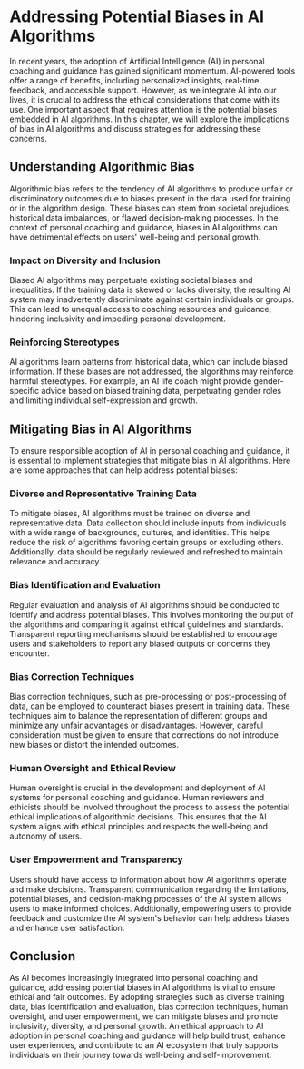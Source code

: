 # Addressing Potential Biases in AI Algorithms

In recent years, the adoption of Artificial Intelligence (AI) in personal coaching and guidance has gained significant momentum. AI-powered tools offer a range of benefits, including personalized insights, real-time feedback, and accessible support. However, as we integrate AI into our lives, it is crucial to address the ethical considerations that come with its use. One important aspect that requires attention is the potential biases embedded in AI algorithms. In this chapter, we will explore the implications of bias in AI algorithms and discuss strategies for addressing these concerns.

## Understanding Algorithmic Bias

Algorithmic bias refers to the tendency of AI algorithms to produce unfair or discriminatory outcomes due to biases present in the data used for training or in the algorithm design. These biases can stem from societal prejudices, historical data imbalances, or flawed decision-making processes. In the context of personal coaching and guidance, biases in AI algorithms can have detrimental effects on users' well-being and personal growth.

### Impact on Diversity and Inclusion

Biased AI algorithms may perpetuate existing societal biases and inequalities. If the training data is skewed or lacks diversity, the resulting AI system may inadvertently discriminate against certain individuals or groups. This can lead to unequal access to coaching resources and guidance, hindering inclusivity and impeding personal development.

### Reinforcing Stereotypes

AI algorithms learn patterns from historical data, which can include biased information. If these biases are not addressed, the algorithms may reinforce harmful stereotypes. For example, an AI life coach might provide gender-specific advice based on biased training data, perpetuating gender roles and limiting individual self-expression and growth.

## Mitigating Bias in AI Algorithms

To ensure responsible adoption of AI in personal coaching and guidance, it is essential to implement strategies that mitigate bias in AI algorithms. Here are some approaches that can help address potential biases:

### Diverse and Representative Training Data

To mitigate biases, AI algorithms must be trained on diverse and representative data. Data collection should include inputs from individuals with a wide range of backgrounds, cultures, and identities. This helps reduce the risk of algorithms favoring certain groups or excluding others. Additionally, data should be regularly reviewed and refreshed to maintain relevance and accuracy.

### Bias Identification and Evaluation

Regular evaluation and analysis of AI algorithms should be conducted to identify and address potential biases. This involves monitoring the output of the algorithms and comparing it against ethical guidelines and standards. Transparent reporting mechanisms should be established to encourage users and stakeholders to report any biased outputs or concerns they encounter.

### Bias Correction Techniques

Bias correction techniques, such as pre-processing or post-processing of data, can be employed to counteract biases present in training data. These techniques aim to balance the representation of different groups and minimize any unfair advantages or disadvantages. However, careful consideration must be given to ensure that corrections do not introduce new biases or distort the intended outcomes.

### Human Oversight and Ethical Review

Human oversight is crucial in the development and deployment of AI systems for personal coaching and guidance. Human reviewers and ethicists should be involved throughout the process to assess the potential ethical implications of algorithmic decisions. This ensures that the AI system aligns with ethical principles and respects the well-being and autonomy of users.

### User Empowerment and Transparency

Users should have access to information about how AI algorithms operate and make decisions. Transparent communication regarding the limitations, potential biases, and decision-making processes of the AI system allows users to make informed choices. Additionally, empowering users to provide feedback and customize the AI system's behavior can help address biases and enhance user satisfaction.

## Conclusion

As AI becomes increasingly integrated into personal coaching and guidance, addressing potential biases in AI algorithms is vital to ensure ethical and fair outcomes. By adopting strategies such as diverse training data, bias identification and evaluation, bias correction techniques, human oversight, and user empowerment, we can mitigate biases and promote inclusivity, diversity, and personal growth. An ethical approach to AI adoption in personal coaching and guidance will help build trust, enhance user experiences, and contribute to an AI ecosystem that truly supports individuals on their journey towards well-being and self-improvement.
